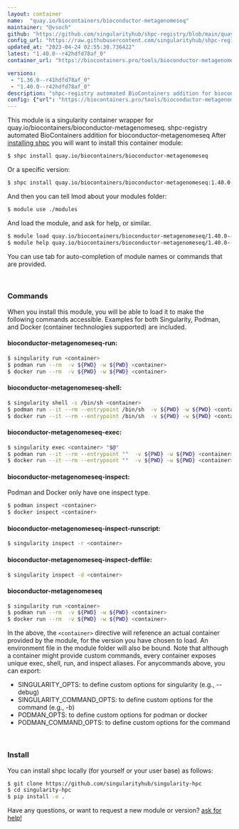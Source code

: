 ```yaml
---
layout: container
name:  "quay.io/biocontainers/bioconductor-metagenomeseq"
maintainer: "@vsoch"
github: "https://github.com/singularityhub/shpc-registry/blob/main/quay.io/biocontainers/bioconductor-metagenomeseq/container.yaml"
config_url: "https://raw.githubusercontent.com/singularityhub/shpc-registry/main/quay.io/biocontainers/bioconductor-metagenomeseq/container.yaml"
updated_at: "2023-04-24 02:55:30.736422"
latest: "1.40.0--r42hdfd78af_0"
container_url: "https://biocontainers.pro/tools/bioconductor-metagenomeseq"

versions:
 - "1.36.0--r41hdfd78af_0"
 - "1.40.0--r42hdfd78af_0"
description: "shpc-registry automated BioContainers addition for bioconductor-metagenomeseq"
config: {"url": "https://biocontainers.pro/tools/bioconductor-metagenomeseq", "maintainer": "@vsoch", "description": "shpc-registry automated BioContainers addition for bioconductor-metagenomeseq", "latest": {"1.40.0--r42hdfd78af_0": "sha256:12b9ce8f073115b6bb5032fcb04f0a50bcefdef7429fe9401f7de07a4d7c204e"}, "tags": {"1.36.0--r41hdfd78af_0": "sha256:53f7c8dfb087dd07f525bc2d9b77f4e87082a579ca3ab84efaba611846503f28", "1.40.0--r42hdfd78af_0": "sha256:12b9ce8f073115b6bb5032fcb04f0a50bcefdef7429fe9401f7de07a4d7c204e"}, "docker": "quay.io/biocontainers/bioconductor-metagenomeseq"}
---
```


This module is a singularity container wrapper for quay.io/biocontainers/bioconductor-metagenomeseq.
shpc-registry automated BioContainers addition for bioconductor-metagenomeseq
After [installing shpc](#install) you will want to install this container module:


```bash
$ shpc install quay.io/biocontainers/bioconductor-metagenomeseq
```

Or a specific version:

```bash
$ shpc install quay.io/biocontainers/bioconductor-metagenomeseq:1.40.0--r42hdfd78af_0
```

And then you can tell lmod about your modules folder:

```bash
$ module use ./modules
```

And load the module, and ask for help, or similar.

```bash
$ module load quay.io/biocontainers/bioconductor-metagenomeseq/1.40.0--r42hdfd78af_0
$ module help quay.io/biocontainers/bioconductor-metagenomeseq/1.40.0--r42hdfd78af_0
```

You can use tab for auto-completion of module names or commands that are provided.

<br>

### Commands

When you install this module, you will be able to load it to make the following commands accessible.
Examples for both Singularity, Podman, and Docker (container technologies supported) are included.

#### bioconductor-metagenomeseq-run:

```bash
$ singularity run <container>
$ podman run --rm  -v ${PWD} -w ${PWD} <container>
$ docker run --rm  -v ${PWD} -w ${PWD} <container>
```

#### bioconductor-metagenomeseq-shell:

```bash
$ singularity shell -s /bin/sh <container>
$ podman run --it --rm --entrypoint /bin/sh  -v ${PWD} -w ${PWD} <container>
$ docker run --it --rm --entrypoint /bin/sh  -v ${PWD} -w ${PWD} <container>
```

#### bioconductor-metagenomeseq-exec:

```bash
$ singularity exec <container> "$@"
$ podman run --it --rm --entrypoint ""  -v ${PWD} -w ${PWD} <container> "$@"
$ docker run --it --rm --entrypoint ""  -v ${PWD} -w ${PWD} <container> "$@"
```

#### bioconductor-metagenomeseq-inspect:

Podman and Docker only have one inspect type.

```bash
$ podman inspect <container>
$ docker inspect <container>
```

#### bioconductor-metagenomeseq-inspect-runscript:

```bash
$ singularity inspect -r <container>
```

#### bioconductor-metagenomeseq-inspect-deffile:

```bash
$ singularity inspect -d <container>
```



#### bioconductor-metagenomeseq

```bash
$ singularity run <container>
$ podman run --rm  -v ${PWD} -w ${PWD} <container>
$ docker run --rm  -v ${PWD} -w ${PWD} <container>
```


In the above, the `<container>` directive will reference an actual container provided
by the module, for the version you have chosen to load. An environment file in the
module folder will also be bound. Note that although a container
might provide custom commands, every container exposes unique exec, shell, run, and
inspect aliases. For anycommands above, you can export:

 - SINGULARITY_OPTS: to define custom options for singularity (e.g., --debug)
 - SINGULARITY_COMMAND_OPTS: to define custom options for the command (e.g., -b)
 - PODMAN_OPTS: to define custom options for podman or docker
 - PODMAN_COMMAND_OPTS: to define custom options for the command

<br>

### Install

You can install shpc locally (for yourself or your user base) as follows:

```bash
$ git clone https://github.com/singularityhub/singularity-hpc
$ cd singularity-hpc
$ pip install -e .
```

Have any questions, or want to request a new module or version? [ask for help!](https://github.com/singularityhub/singularity-hpc/issues)